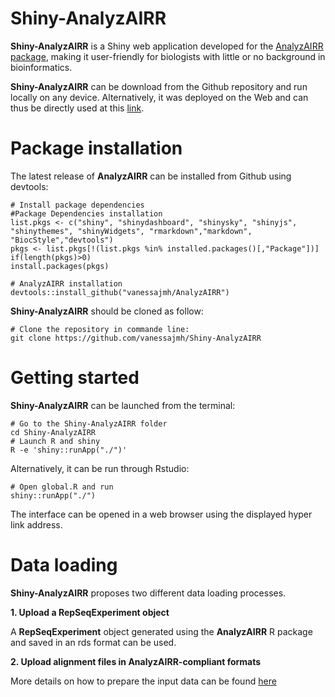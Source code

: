 # Shiny-AnalyzAIRR

**Shiny-AnalyzAIRR** is a Shiny web application developed for the [AnalyzAIRR package](https://github.com/vanessajmh/AnalyzAIRR), making it user-friendly for biologists with little or no background in bioinformatics.

**Shiny-AnalyzAIRR** can be download from the Github repository and run locally on any device.
Alternatively, it was deployed on the Web and can thus be directly used at this [link](https://analyzairr.shinyapps.io/shiny-analyzairr/).


# Package installation

The latest release of **AnalyzAIRR** can be installed from Github using devtools:

```
# Install package dependencies
#Package Dependencies installation
list.pkgs <- c("shiny", "shinydashboard", "shinysky", "shinyjs", "shinythemes", "shinyWidgets", "rmarkdown","markdown", "BiocStyle","devtools")
pkgs <- list.pkgs[!(list.pkgs %in% installed.packages()[,"Package"])] if(length(pkgs)>0)
install.packages(pkgs)

# AnalyzAIRR installation
devtools::install_github("vanessajmh/AnalyzAIRR")

```

**Shiny-AnalyzAIRR** should be cloned as follow:
```
# Clone the repository in commande line:
git clone https://github.com/vanessajmh/Shiny-AnalyzAIRR
```


# Getting started

**Shiny-AnalyzAIRR** can be launched from the terminal:
```
# Go to the Shiny-AnalyzAIRR folder
cd Shiny-AnalyzAIRR
# Launch R and shiny
R -e 'shiny::runApp("./")'
```

Alternatively, it can be run through Rstudio:
```
# Open global.R and run
shiny::runApp("./")
```
The interface can be opened in a web browser using the displayed hyper link address.

# Data loading

**Shiny-AnalyzAIRR** proposes two different data loading processes.

**1. Upload a RepSeqExperiment object**

A **RepSeqExperiment** object generated using the **AnalyzAIRR** R package and saved in an rds format can be used.

**2. Upload alignment files in AnalyzAIRR-compliant formats**

More details on how to prepare the input data can be found [here](https://vanessajmh.github.io/AnalyzAIRR.github.io/)
